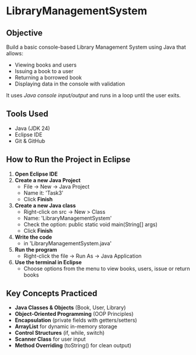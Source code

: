 # LibraryManagementSystem

## Objective
Build a basic console-based Library Management System using Java that allows:
- Viewing books and users
- Issuing a book to a user
- Returning a borrowed book
- Displaying data in the console with validation

It uses *Java console input/output* and runs in a loop until the user exits.

## Tools Used
- Java (JDK 24)
- Eclipse IDE
- Git & GitHub 

## How to Run the Project in Eclipse

1. **Open Eclipse IDE**
2. **Create a new Java Project**  
   - File → New → Java Project  
   - Name it: 'Task3' 
   - Click **Finish**
3. **Create a new Java class**  
   - Right-click on src → New > Class  
   - Name: 'LibraryManagementSystem' 
   - Check the option: public static void main(String[] args)
   - Click **Finish**
4. **Write the code**  
   - in 'LibraryManagementSystem.java' 
5. **Run the program**  
   - Right-click the file → Run As → Java Application
6. **Use the terminal in Eclipse**  
   - Choose options from the menu to view books, users, issue or return books

## Key Concepts Practiced
- **Java Classes & Objects** (Book, User, Library)
- **Object-Oriented Programming** (OOP Principles)
- **Encapsulation** (private fields with getters/setters)
- **ArrayList** for dynamic in-memory storage
- **Control Structures** (if, while, switch)
- **Scanner Class** for user input
- **Method Overriding** (toString() for clean output)

